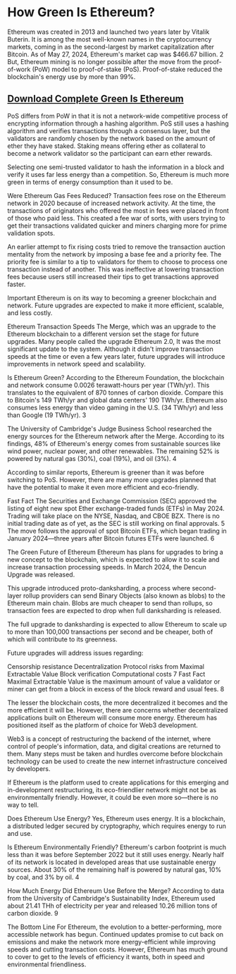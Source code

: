 # How Green Is Ethereum?

Ethereum was created in 2013 and launched two years later by Vitalik Buterin. It is among the most well-known names in the cryptocurrency markets, coming in as the second-largest by market capitalization after Bitcoin. As of May 27, 2024, Ethereum's market cap was $466.67 billion.
2
 But, Ethereum mining is no longer possible after the move from the proof-of-work (PoW) model to proof-of-stake (PoS). Proof-of-stake reduced the blockchain's energy use by more than 99%.

## [Download Complete Green Is Ethereum](https://tinyurl.com/9rdtyvz2)

PoS differs from PoW in that it is not a network-wide competitive process of encrypting information through a hashing algorithm. PoS still uses a hashing algorithm and verifies transactions through a consensus layer, but the validators are randomly chosen by the network based on the amount of ether they have staked. Staking means offering ether as collateral to become a network validator so the participant can earn ether rewards.

Selecting one semi-trusted validator to hash the information in a block and verify it uses far less energy than a competition. So, Ethereum is much more green in terms of energy consumption than it used to be.

Were Ethereum Gas Fees Reduced?
Transaction fees rose on the Ethereum network in 2020 because of increased network activity. At the time, the transactions of originators who offered the most in fees were placed in front of those who paid less. This created a fee war of sorts, with users trying to get their transactions validated quicker and miners charging more for prime validation spots.

An earlier attempt to fix rising costs tried to remove the transaction auction mentality from the network by imposing a base fee and a priority fee. The priority fee is similar to a tip to validators for them to choose to process one transaction instead of another. This was ineffective at lowering transaction fees because users still increased their tips to get transactions approved faster.

Important
Ethereum is on its way to becoming a greener blockchain and network. Future upgrades are expected to make it more efficient, scalable, and less costly.

Ethereum Transaction Speeds
The Merge, which was an upgrade to the Ethereum blockchain to a different version set the stage for future upgrades. Many people called the upgrade Ethereum 2.0, It was the most significant update to the system. Although it didn't improve transaction speeds at the time or even a few years later, future upgrades will introduce improvements in network speed and scalability.

Is Ethereum Green?
According to the Ethereum Foundation, the blockchain and network consume 0.0026 terawatt-hours per year (TWh/yr). This translates to the equivalent of 870 tonnes of carbon dioxide. Compare this to Bitcoin's 149 TWh/yr and global data centers' 190 TWh/yr. Ethereum also consumes less energy than video gaming in the U.S. (34 TWh/yr) and less than Google (19 TWh/yr).
3

The University of Cambridge's Judge Business School researched the energy sources for the Ethereum network after the Merge. According to its findings, 48% of Ethereum's energy comes from sustainable sources like wind power, nuclear power, and other renewables. The remaining 52% is powered by natural gas (30%), coal (19%), and oil (3%).
4

According to similar reports, Ethereum is greener than it was before switching to PoS. However, there are many more upgrades planned that have the potential to make it even more efficient and eco-friendly.

Fast Fact
The Securities and Exchange Commission (SEC) approved the listing of eight new spot Ether exchange-traded funds (ETFs) in May 2024. Trading will take place on the NYSE, Nasdaq, and CBOE BZX. There is no initial trading date as of yet, as the SEC is still working on final approvals.
5
 The move follows the approval of spot Bitcoin ETFs, which began trading in January 2024—three years after Bitcoin futures ETFs were launched.
6

The Green Future of Ethereum
Ethereum has plans for upgrades to bring a new concept to the blockchain, which is expected to allow it to scale and increase transaction processing speeds. In March 2024, the Dencun Upgrade was released.

This upgrade introduced proto-danksharding, a process where second-layer rollup providers can send Binary Objects (also known as blobs) to the Ethereum main chain. Blobs are much cheaper to send than rollups, so transaction fees are expected to drop when full danksharding is released.

The full upgrade to danksharding is expected to allow Ethereum to scale up to more than 100,000 transactions per second and be cheaper, both of which will contribute to its greenness.

Future upgrades will address issues regarding:

Censorship resistance
Decentralization
Protocol risks from Maximal Extractable Value
Block verification
Computational costs
7
Fast Fact
Maximal Extractable Value is the maximum amount of value a validator or miner can get from a block in excess of the block reward and usual fees.
8

The lesser the blockchain costs, the more decentralized it becomes and the more efficient it will be. However, there are concerns whether decentralized applications built on Ethereum will consume more energy. Ethereum has positioned itself as the platform of choice for Web3 development.

Web3 is a concept of restructuring the backend of the internet, where control of people's information, data, and digital creations are returned to them. Many steps must be taken and hurdles overcome before blockchain technology can be used to create the new internet infrastructure conceived by developers.

If Ethereum is the platform used to create applications for this emerging and in-development restructuring, its eco-friendlier network might not be as environmentally friendly. However, it could be even more so—there is no way to tell.

Does Ethereum Use Energy?
Yes, Ethereum uses energy. It is a blockchain, a distributed ledger secured by cryptography, which requires energy to run and use.

Is Ethereum Environmentally Friendly?
Ethereum's carbon footprint is much less than it was before September 2022 but it still uses energy. Nearly half of its network is located in developed areas that use sustainable energy sources. About 30% of the remaining half is powered by natural gas, 10% by coal, and 3% by oil.
4

How Much Energy Did Ethereum Use Before the Merge?
According to data from the University of Cambridge's Sustainability Index, Ethereum used about 21.41 THh of electricity per year and released 10.26 million tons of carbon dioxide.
9

The Bottom Line
For Ethereum, the evolution to a better-performing, more accessible network has begun. Continued updates promise to cut back on emissions and make the network more energy-efficient while improving speeds and cutting transaction costs. However, Ethereum has much ground to cover to get to the levels of efficiency it wants, both in speed and environmental friendliness.
